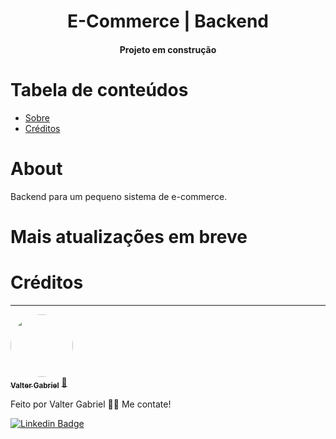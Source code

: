 <h1 align="center">E-Commerce | Backend</h1>
<h4 align="center"> 
      Projeto em construção  
</h4>

Tabela de conteúdos
=================
<!--ts-->
   * [Sobre](#Sobre)
   * [Créditos](#Créditos)
<!--te-->

<h1>About</h1>
<p>Backend para um pequeno sistema de e-commerce.
  </br>
<h1>Mais atualizações em breve</h1>


<h1>Créditos</h1>

---

<a href="https://www.linkedin.com/in/valter-gabriel">
 <img style="border-radius: 50%;" src="https://user-images.githubusercontent.com/63808405/171045850-84caf881-ee10-4782-9016-ea1682c4731d.jpeg" width="100px;" alt=""/>
 <br />
 <sub><b>Valter Gabriel</b></sub></a> <a href="https://www.linkedin.com/in/valter-gabriel" title="Linkedin">🚀</a>
 
Feito por Valter Gabriel 👋🏽 Me contate!

[![Linkedin Badge](https://img.shields.io/badge/-Gabriel-blue?style=flat-square&logo=Linkedin&logoColor=white&link=https://www.linkedin.com/in/valter-gabriel/)](https://www.linkedin.com/in/valter-gabriel/) 



